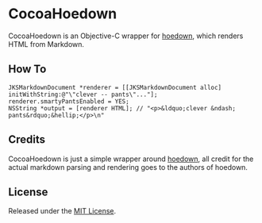 CocoaHoedown
============

CocoaHoedown is an Objective-C wrapper for [hoedown](https://github.com/hoedown/hoedown), which renders HTML from Markdown.

How To
------

```
JKSMarkdownDocument *renderer = [[JKSMarkdownDocument alloc] initWithString:@"\"clever -- pants\"..."];
renderer.smartyPantsEnabled = YES;
NSString *output = [renderer HTML]; // "<p>&ldquo;clever &ndash; pants&rdquo;&hellip;</p>\n"
```

Credits
-------

CocoaHoedown is just a simple wrapper around [hoedown](https://github.com/hoedown/hoedown), all credit for the actual markdown parsing and rendering goes to the authors of hoedown.

License
-------

Released under the [MIT License](LICENSE).
